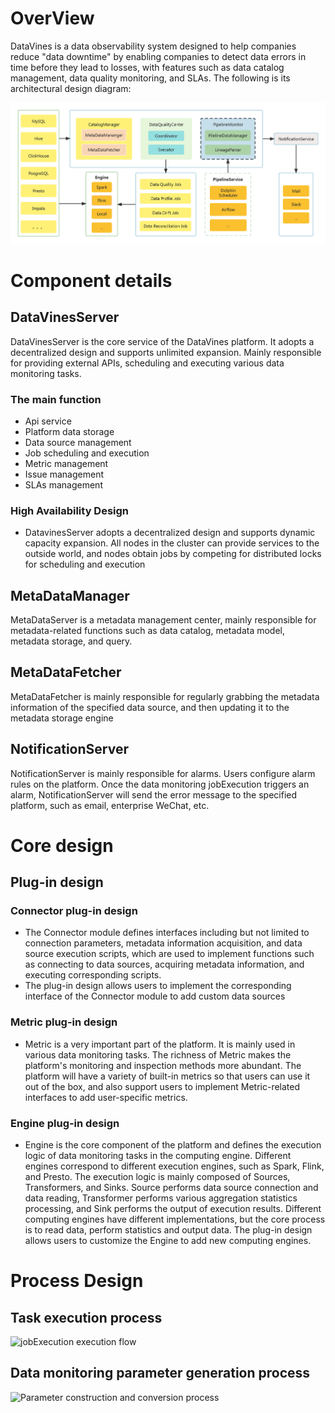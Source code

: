 # OverView

DataVines is a data observability system designed to help companies reduce "data downtime" by enabling companies to detect data errors in time before they lead to losses, with features such as data catalog management, data quality monitoring, and SLAs. The following is its architectural design diagram:

![DataVines Architecture Diagram](../../img/architecture.jpg)

# Component details
## DataVinesServer
DataVinesServer is the core service of the DataVines platform. It adopts a decentralized design and supports unlimited expansion. Mainly responsible for providing external APIs, scheduling and executing various data monitoring tasks.

### The main function
- Api service
- Platform data storage
- Data source management
- Job scheduling and execution
- Metric management
- Issue management
- SLAs management

### High Availability Design
- DatavinesServer adopts a decentralized design and supports dynamic capacity expansion. All nodes in the cluster can provide services to the outside world, and nodes obtain jobs by competing for distributed locks for scheduling and execution

## MetaDataManager
MetaDataServer is a metadata management center, mainly responsible for metadata-related functions such as data catalog, metadata model, metadata storage, and query.

## MetaDataFetcher 
MetaDataFetcher is mainly responsible for regularly grabbing the metadata information of the specified data source, and then updating it to the metadata storage engine

## NotificationServer
NotificationServer is mainly responsible for alarms. Users configure alarm rules on the platform. Once the data monitoring jobExecution triggers an alarm, NotificationServer will send the error message to the specified platform, such as email, enterprise WeChat, etc.

# Core design
## Plug-in design
### Connector plug-in design
- The Connector module defines interfaces including but not limited to connection parameters, metadata information acquisition, and data source execution scripts, which are used to implement functions such as connecting to data sources, acquiring metadata information, and executing corresponding scripts.
- The plug-in design allows users to implement the corresponding interface of the Connector module to add custom data sources
### Metric plug-in design
- Metric is a very important part of the platform. It is mainly used in various data monitoring tasks. The richness of Metric makes the platform's monitoring and inspection methods more abundant. The platform will have a variety of built-in metrics so that users can use it out of the box, and also support users to implement Metric-related interfaces to add user-specific metrics.
### Engine plug-in design
- Engine is the core component of the platform and defines the execution logic of data monitoring tasks in the computing engine. Different engines correspond to different execution engines, such as Spark, Flink, and Presto. The execution logic is mainly composed of Sources, Transformers, and Sinks. Source performs data source connection and data reading, Transformer performs various aggregation statistics processing, and Sink performs the output of execution results. Different computing engines have different implementations, but the core process is to read data, perform statistics and output data. The plug-in design allows users to customize the Engine to add new computing engines.
# Process Design
## Task execution process
![jobExecution execution flow](../../img/jobExecution-execute-flow.png)

## Data monitoring parameter generation process
![Parameter construction and conversion process](../../img/engine-config-parser.png)
